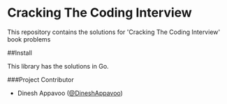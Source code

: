 Cracking The Coding Interview
=============================

This repository contains the solutions for 'Cracking The Coding Interview' book problems


##Install

This library has the solutions in Go.
  
###Project Contributor

* Dinesh Appavoo ([@DineshAppavoo](https://twitter.com/DineshAppavoo))
